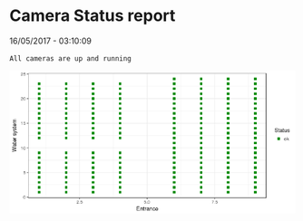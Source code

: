 Camera Status report
================
16/05/2017 - 03:10:09

    All cameras are up and running

![](camreport_files/figure-markdown_github/unnamed-chunk-2-1.png)
